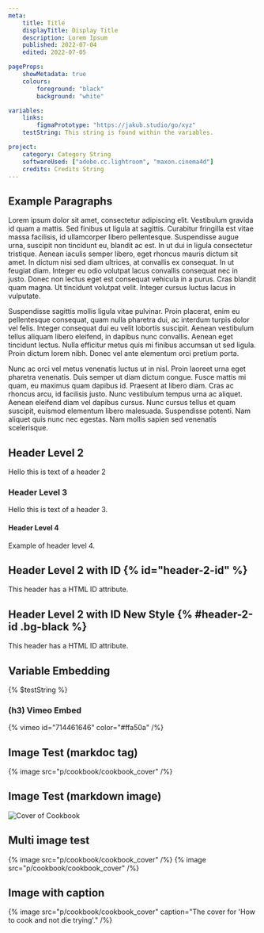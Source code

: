 ```yaml
---
meta:
    title: Title
    displayTitle: Display Title
    description: Lorem Ipsum
    published: 2022-07-04
    edited: 2022-07-05

pageProps:
    showMetadata: true
    colours:
        foreground: "black"
        background: "white"

variables:
    links:
        figmaPrototype: "https://jakub.studio/go/xyz"
    testString: This string is found within the variables.

project:
    category: Category String
    softwareUsed: ["adobe.cc.lightroom", "maxon.cinema4d"]
    credits: Credits String
---
```

## Example Paragraphs
<!-- spell-checker:disable -->
Lorem ipsum dolor sit amet, consectetur adipiscing elit. Vestibulum gravida id quam a mattis. Sed finibus ut ligula at sagittis. Curabitur fringilla est vitae massa facilisis, id ullamcorper libero pellentesque. Suspendisse augue urna, suscipit non tincidunt eu, blandit ac est. In ut dui in ligula consectetur tristique. Aenean iaculis semper libero, eget rhoncus mauris dictum sit amet. In dictum nisi sed diam ultrices, at convallis ex consequat. In ut feugiat diam. Integer eu odio volutpat lacus convallis consequat nec in justo. Donec non lectus eget est consequat vehicula in a purus. Cras blandit quam magna. Ut tincidunt volutpat velit. Integer cursus luctus lacus in vulputate.

Suspendisse sagittis mollis ligula vitae pulvinar. Proin placerat, enim eu pellentesque consequat, quam nulla pharetra dui, ac interdum turpis dolor vel felis. Integer consequat dui eu velit lobortis suscipit. Aenean vestibulum tellus aliquam libero eleifend, in dapibus nunc convallis. Aenean eget tincidunt lectus. Nulla efficitur metus quis mi finibus accumsan ut sed ligula. Proin dictum lorem nibh. Donec vel ante elementum orci pretium porta.

Nunc ac orci vel metus venenatis luctus ut in nisl. Proin laoreet urna eget pharetra venenatis. Duis semper ut diam dictum congue. Fusce mattis mi quam, eu maximus quam dapibus id. Praesent at libero diam. Cras ac rhoncus arcu, id facilisis justo. Nunc vestibulum tempus urna ac aliquet. Aenean eleifend diam vel dapibus cursus. Nunc cursus tellus et quam suscipit, euismod elementum libero malesuada. Suspendisse potenti. Nam aliquet quis nunc nec egestas. Nam mollis sapien sed venenatis scelerisque.
<!-- spell-checker:enable -->

## Header Level 2
Hello this is text of a header 2

### Header Level 3
Hello this is text of a header 3.

#### Header Level 4
Example of header level 4.

## Header Level 2 with ID {% id="header-2-id" %}
This header has a HTML ID attribute.

## Header Level 2 with ID New Style {% #header-2-id .bg-black %}
This header has a HTML ID attribute.

## Variable Embedding
{% $testString %}


### (h3) Vimeo Embed
{% vimeo id="714461646" color="#ffa50a" /%}

<!-- ### (h3) Figma Embed
{% figma url="https://www.figma.com/file/ADbpaUBjZcJkeBZWP1NmUu/Figma-CV?node-id=16%3A5&hide-ui=1" /%}

{% figma url="https://www.figma.com/proto/lRA7N3IpU0zIZaNb4hCfsZ/The-Spectrum-Clock?page-id=0%3A1&node-id=2%3A169&starting-point-node-id=2%3A47&scaling=scale-down" /%} -->

## Image Test (markdoc tag)
{% image src="p/cookbook/cookbook_cover" /%}

## Image Test (markdown image)
![Cover of Cookbook](p/cookbook/cookbook_cover)

## Multi image test
{% image src="p/cookbook/cookbook_cover" /%}
{% image src="p/cookbook/cookbook_cover" /%}

## Image with caption
{% image src="p/cookbook/cookbook_cover" caption="The cover for 'How to cook and not die trying'." /%}